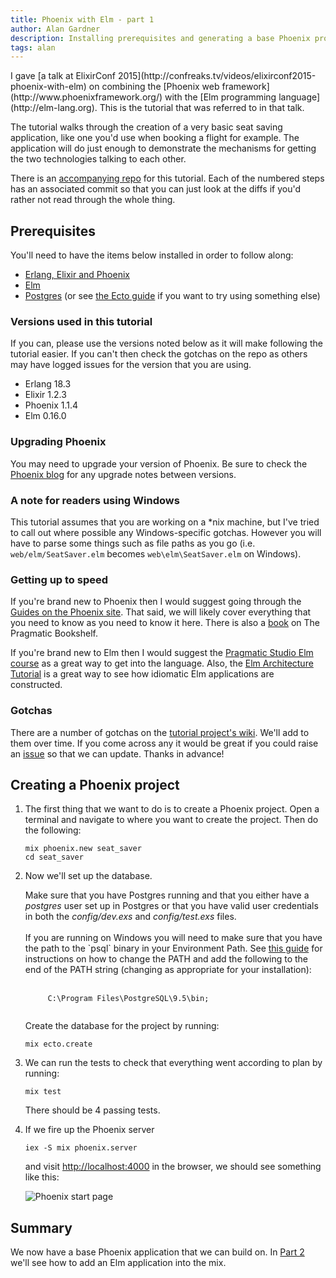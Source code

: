 ```yaml
---
title: Phoenix with Elm - part 1
author: Alan Gardner
description: Installing prerequisites and generating a base Phoenix project
tags: alan
---
```


<section class="callout">
  I gave [a talk at ElixirConf 2015](http://confreaks.tv/videos/elixirconf2015-phoenix-with-elm) on combining the [Phoenix web framework](http://www.phoenixframework.org/) with the [Elm programming language](http://elm-lang.org). This is the tutorial that was referred to in that talk.

  The tutorial walks through the creation of a very basic seat saving application, like one you'd use when booking a flight for example. The application will do just enough to demonstrate the mechanisms for getting the two technologies talking to each other.

  There is an [accompanying repo](https://github.com/CultivateHQ/seat_saver) for this tutorial. Each of the numbered steps has an associated commit so that you can just look at the diffs if you'd rather not read through the whole thing.
</section>


## Prerequisites

You'll need to have the items below installed in order to follow along:

* [Erlang, Elixir and Phoenix](http://www.phoenixframework.org/docs/installation)
* [Elm](http://elm-lang.org/install)
* [Postgres](http://www.postgresql.org/download/) (or see [the Ecto guide](http://www.phoenixframework.org/docs/ecto-models) if you want to try using something else)

### Versions used in this tutorial

If you can, please use the versions noted below as it will make following the tutorial easier. If you can't then check the gotchas on the repo as others may have logged issues for the version that you are using.

* Erlang 18.3
* Elixir 1.2.3
* Phoenix 1.1.4
* Elm 0.16.0


### Upgrading Phoenix

You may need to upgrade your version of Phoenix. Be sure to check the [Phoenix blog](http://www.phoenixframework.org/blog) for any upgrade notes between versions.

### A note for readers using Windows

This tutorial assumes that you are working on a *nix machine, but I've tried to call out where possible any Windows-specific gotchas. However you will have to parse some things such as file paths as you go (i.e. `web/elm/SeatSaver.elm` becomes `web\elm\SeatSaver.elm` on Windows).

### Getting up to speed

If you're brand new to Phoenix then I would suggest going through the [Guides on the Phoenix site](http://www.phoenixframework.org/docs/overview). That said, we will likely cover everything that you need to know as you need to know it here. There is also a [book](https://pragprog.com/book/phoenix/programming-phoenix) on The Pragmatic Bookshelf.

If you're brand new to Elm then I would suggest the [Pragmatic Studio Elm course](https://pragmaticstudio.com/elm) as a great way to get into the language. Also, the [Elm Architecture Tutorial](https://github.com/evancz/elm-architecture-tutorial) is a great way to see how idiomatic Elm applications are constructed.


### Gotchas

There are a number of gotchas on the [tutorial project's wiki](https://github.com/CultivateHQ/seat_saver/wiki). We'll add to them over time. If you come across any it would be great if you could raise an [issue](https://github.com/CultivateHQ/seat_saver/issues) so that we can update. Thanks in advance!


## Creating a Phoenix project

1. The first thing that we want to do is to create a Phoenix project. Open a terminal and navigate to where you want to create the project. Then do the following:

    ```shell
    mix phoenix.new seat_saver
    cd seat_saver
    ```

2. Now we'll set up the database.

    <div class="callout">
      Make sure that you have Postgres running and that you either have a <em>postgres</em> user set up in Postgres or that you have valid user credentials in both the <em>config/dev.exs</em> and <em>config/test.exs</em> files.
      <br>
      <br>
      If you are running on Windows you will need to make sure that you have the path to the `psql` binary in your Environment Path. See <a href="http://www.computerhope.com/issues/ch000549.htm#0">this guide</a> for instructions on how to change the PATH and add the following to the end of the PATH string (changing as appropriate for your installation):
      <br>
      <br>
      <code>
        C:\Program Files\PostgreSQL\9.5\bin;
      </code>
    </div>

    Create the database for the project by running:

    ```shell
    mix ecto.create
    ```

3. We can run the tests to check that everything went according to plan by running:

    ```shell
    mix test
    ```

    There should be 4 passing tests.

4. If we fire up the Phoenix server

    ```shell
    iex -S mix phoenix.server
    ```

    and visit <http://localhost:4000> in the browser, we should see something like this:

    ![Phoenix start page](/images/phoenix-elm/1.png)

## Summary

We now have a base Phoenix application that we can build on. In [Part 2](/posts/phoenix-elm-2) we'll see how to add an Elm application into the mix.
